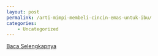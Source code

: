 ```yaml
---
layout: post
permalink: /arti-mimpi-membeli-cincin-emas-untuk-ibu/
categories:
    - Uncategorized
---
```


[Baca Selengkapnya](/02)